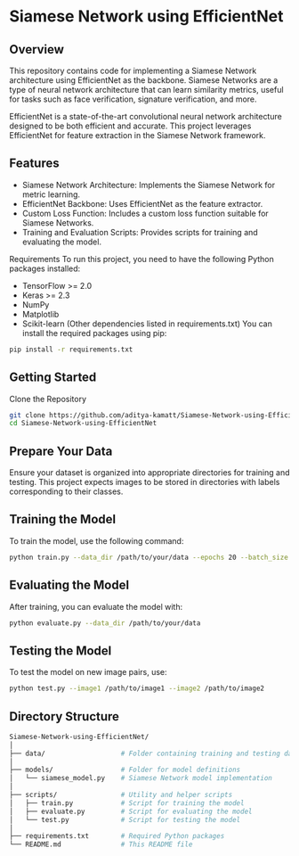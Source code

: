 # Siamese Network using EfficientNet
## Overview
This repository contains code for implementing a Siamese Network architecture using EfficientNet as the backbone. Siamese Networks are a type of neural network architecture that can learn similarity metrics, useful for tasks such as face verification, signature verification, and more.

EfficientNet is a state-of-the-art convolutional neural network architecture designed to be both efficient and accurate. This project leverages EfficientNet for feature extraction in the Siamese Network framework.

## Features
- Siamese Network Architecture: Implements the Siamese Network for metric learning.
- EfficientNet Backbone: Uses EfficientNet as the feature extractor.
- Custom Loss Function: Includes a custom loss function suitable for Siamese Networks.
- Training and Evaluation Scripts: Provides scripts for training and evaluating the model.

Requirements
To run this project, you need to have the following Python packages installed:

- TensorFlow >= 2.0
- Keras >= 2.3
- NumPy
- Matplotlib
- Scikit-learn
(Other dependencies listed in requirements.txt)
You can install the required packages using pip:
```bash
pip install -r requirements.txt
```

## Getting Started

Clone the Repository
```bash
git clone https://github.com/aditya-kamatt/Siamese-Network-using-EfficientNet.git
cd Siamese-Network-using-EfficientNet
```

## Prepare Your Data
Ensure your dataset is organized into appropriate directories for training and testing. This project expects images to be stored in directories with labels corresponding to their classes.

## Training the Model
To train the model, use the following command:
```bash
python train.py --data_dir /path/to/your/data --epochs 20 --batch_size 32
```

## Evaluating the Model
After training, you can evaluate the model with:
```bash
python evaluate.py --data_dir /path/to/your/data
```
## Testing the Model
To test the model on new image pairs, use:
```bash
python test.py --image1 /path/to/image1 --image2 /path/to/image2
```
## Directory Structure
```bash
Siamese-Network-using-EfficientNet/
│
├── data/                   # Folder containing training and testing data
│
├── models/                 # Folder for model definitions
│   └── siamese_model.py    # Siamese Network model implementation
│
├── scripts/                # Utility and helper scripts
│   ├── train.py            # Script for training the model
│   ├── evaluate.py         # Script for evaluating the model
│   └── test.py             # Script for testing the model
│
├── requirements.txt        # Required Python packages
└── README.md               # This README file
```

